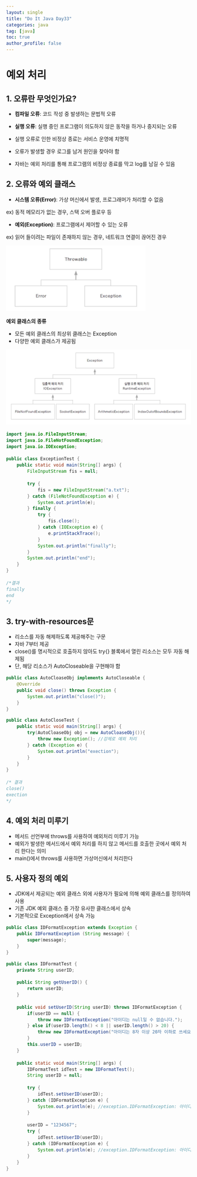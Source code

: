 ```yaml
---
layout: single
title: "Do It Java Day33"
categories: java
tag: [java]
toc: true
author_profile: false  
---
```

# 예외 처리

## 1. 오류란 무엇인가요?

* **컴파일 오류**: 코드 작성 중 발생하는 문법적 오류
* **실행 오류**: 실행 중인 프로그램이 의도하지 않은 동작을 하거나 중지되는 오류

* 실행 오류로 인한 비정상 종료는 서비스 운영에 치명적
* 오류가 발생할 경우 로그를 남겨 원인을 찾아야 함
* 자바는 예외 처리를 통해 프로그램의 비정상 종료를 막고 log를 남길 수 있음



## 2. 오류와 예외 클래스

* **시스템 오류(Error)**: 가상 머신에서 발생, 프로그래머가 처리할 수 없음

ex) 동적 메모리가 없는 경우, 스택 오버 플로우 등

* **예외(Exception)**: 프로그램에서 제어할 수 있는 오류

ex) 읽어 들이려는 파일이 존재하지 않는 경우, 네트워크 연결이 끊어진 경우

<img src="../../images/Do_It_Java/Day33/image1.png" style="zoom: 80%;" />

**예외 클래스의 종류**

* 모든 예외 클래스의 최상위 클래스는 Exception
* 다양한 예외 클래스가 제공됨

<img src="../../images/Do_It_Java/Day33/image2.png" style="zoom: 80%;" />



```java
import java.io.FileInputStream;
import java.io.FileNotFoundException;
import java.io.IOException;

public class ExceptionTest {
	public static void main(String[] args) {
		FileInputStream fis = null;
		
		try {
			fis = new FileInputStream("a.txt");
		} catch (FileNotFoundException e) {
			System.out.println(e);
		} finally {
			try {
				fis.close();
			} catch (IOException e) {
				e.printStackTrace();
			}
			System.out.println("finally");
		}
		System.out.println("end");
	}
}

/*결과
finally
end
*/
```



## 3. try-with-resources문

* 리소스를 자동 해제하도록 제공해주는 구문
* 자바 7부터 제공
* close()를 명시적으로 호출하지 않아도 try{} 블록에서 열린 리소스는 모두 자동 해제됨
* 단, 해당 리소스가 AutoCloseable을 구현해야 함

```java
public class AutoCloaseObj implements AutoCloseable {
	@Override
	public void close() throws Exception {
		System.out.println("close()");
	}
}
```

```java
public class AutoCloseTest {
	public static void main(String[] args) {
		try(AutoCloaseObj obj = new AutoCloaseObj()){
			throw new Exception(); //강제로 예외 처리
		} catch (Exception e) {
			System.out.println("exection");
		}
	}
}

/* 결과
close()
exection
*/
```



## 4. 예외 처리 미루기

* 메서드 선언부에  throws를 사용하여 예외처리 미루기 가능
* 예외가 발생한 메서드에서 예외 처리를 하지 않고 메서드를 호출한 곳에서 예외 처리 한다는 의미
* main()에서 throws를 사용하면 가상머신에서 처리한다



## 5. 사용자 정의 예외

* JDK에서 제공되는 예외 클래스 외에 사용자가 필요에 의해 예외 클래스를 정의하여 사용
* 기존 JDK 예외 클래스 중 가장 유사한 클래스에서 상속
* 기본적으로 Exception에서 상속 가능

```java
public class IDFormatException extends Exception {
	public IDFormatException (String message) {
		super(message);
	}
}
```

```java
public class IDFormatTest {
	private String userID;
	
	public String getUserID() {
		return userID;
	}

	public void setUserID(String userID) throws IDFormatException {
		if(userID == null) {
			throw new IDFormatException("아이디는 null일 수 없습니다.");
		} else if(userID.length() < 8 || userID.length() > 20) {
			throw new IDFormatException("아이디는 8자 이상 20자 이하로 쓰세요.");
		}
		this.userID = userID;
	}

	public static void main(String[] args) {
		IDFormatTest idTest = new IDFormatTest();
		String userID = null;
		
		try {
			idTest.setUserID(userID);
		} catch (IDFormatException e) {
			System.out.println(e); //exception.IDFormatException: 아이디는 null일 수 없습니다.
		}
		
		userID = "1234567";
		try {
			idTest.setUserID(userID);
		} catch (IDFormatException e) {
			System.out.println(e); //exception.IDFormatException: 아이디는 8자 이상 20자 이하로 쓰세요.
		}		
	}
}
```

